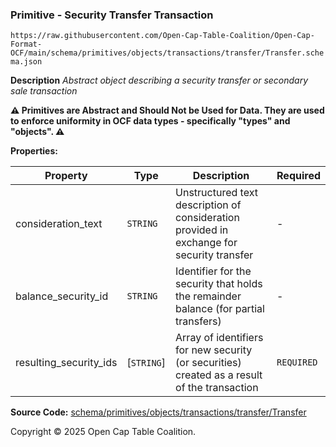 ### Primitive - Security Transfer Transaction

`https://raw.githubusercontent.com/Open-Cap-Table-Coalition/Open-Cap-Format-OCF/main/schema/primitives/objects/transactions/transfer/Transfer.schema.json`

**Description** _Abstract object describing a security transfer or secondary sale transaction_

**:warning: Primitives are Abstract and Should Not be Used for Data. They are used to enforce uniformity in OCF data types - specifically "types" and "objects". :warning:**

**Properties:**

| Property               | Type       | Description                                                                                  | Required   |
| ---------------------- | ---------- | -------------------------------------------------------------------------------------------- | ---------- |
| consideration_text     | `STRING`   | Unstructured text description of consideration provided in exchange for security transfer    | -          |
| balance_security_id    | `STRING`   | Identifier for the security that holds the remainder balance (for partial transfers)         | -          |
| resulting_security_ids | [`STRING`] | Array of identifiers for new security (or securities) created as a result of the transaction | `REQUIRED` |

**Source Code:** [schema/primitives/objects/transactions/transfer/Transfer](../../../../../../../schema/primitives/objects/transactions/transfer/Transfer.schema.json)

Copyright © 2025 Open Cap Table Coalition.
